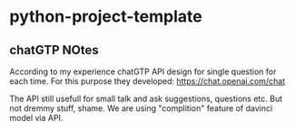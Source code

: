 # python-project-template
## chatGTP NOtes
According to my experience chatGTP API design for single question for each time. 
For this purpose they developed: https://chat.openai.com/chat

The API still usefull for small talk and ask suggestions, questions etc. But not dremmy stuff, shame. 
We are using "complition" feature of davinci model via API. 
